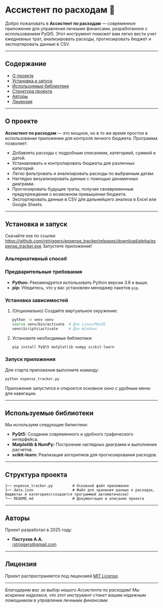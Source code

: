 # Ассистент по расходам 💸

Добро пожаловать в **Ассистент по расходам** — современное приложение для управления личными финансами, разработанное с использованием PyQt5. Этот инструмент поможет вам легко вести учет ежедневных трат, анализировать расходы, прогнозировать бюджет и экспортировать данные в CSV.

---

## Содержание

- [О проекте](#о-проекте)
- [Установка и запуск](#установка-и-запуск)
- [Используемые библиотеки](#используемые-библиотеки)
- [Структура проекта](#структура-проекта)
- [Авторы](#авторы)
- [Лицензия](#лицензия)

---

## О проекте

**Ассистент по расходам** — это мощное, но в то же время простое в использовании приложение для контроля личного бюджета. Программа позволяет:

- Добавлять расходы с подробным описанием, категорией, суммой и датой.
- Устанавливать и контролировать бюджеты для различных категорий.
- Легко фильтровать и анализировать расходы по выбранным датам.
- Наглядно визуализировать данные с помощью динамичных диаграмм.
- Прогнозировать будущие траты, получая своевременные предупреждения о возможном превышении бюджета.
- Экспортировать данные в CSV для дальнейшего анализа в Excel или Google Sheets.

---


## Установка и запуск
Скачайте exe по ссылке https://github.com/rstriggers/expense_tracker/releases/download/alpha/expense_tracker.exe
Запустите приложение!

### Альтернативный способ

### Предварительные требования

- **Python:** Рекомендуется использовать Python версии 3.6 и выше.
- **pip:** Убедитесь, что у вас установлен менеджер пакетов `pip`.

### Установка зависимостей

1. (Опционально) Создайте виртуальное окружение:
   ```bash
   python -m venv venv
   source venv/bin/activate  # Для Linux/MacOS
   venv\Scripts\activate     # Для Windows
   ```

2. Установите необходимые библиотеки:
   ```bash
   pip install PyQt5 matplotlib numpy scikit-learn
   ```

### Запуск приложения

Для старта приложения выполните команду:
```bash
python expense_tracker.py
```
Приложение запустится и откроется основное окно с удобным меню для навигации.

---

## Используемые библиотеки

Мы используем следующие билиотеки:
- **PyQt5:** Создание современного и удобного графического интерфейса.
- **Matplotlib & NumPy:** Построение наглядных диаграмм и выполнение расчетов.
- **scikit-learn:** Реализация алгоритмов для прогнозирования расходов.

---

## Структура проекта

```plaintext
├── expense_tracker.py         # Основной файл приложения
├── data.json                  # Файл для хранения данных о расходах, бюджетах и категориях(создается программой автоматически)
└── README.md                  # Документация и описание проекта
```

---

## Авторы

Проект разработал в 2025 году:
- **Пастухов А.А.**  
  [rstriggers@gmail.com](mailto:rstriggers@gmail.com)

---

## Лицензия

Проект распространяется под лицензией [MIT License](https://opensource.org/licenses/MIT).

---

*Благодарим вас за выбор нашего Ассистента по расходам! Мы искренне надеемся, что этот инструмент станет вашим надежным помощником в управлении личными финансами.*
